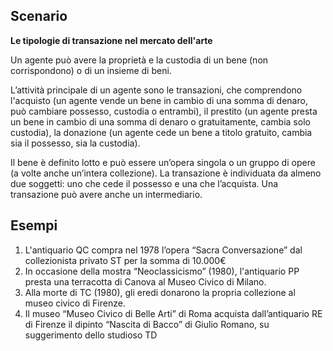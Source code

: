 ## Scenario

**Le tipologie di transazione nel mercato dell'arte**

Un agente può avere la proprietà e la custodia di un bene (non corrispondono) o di un insieme di beni. 

L’attività principale di un agente sono le transazioni, che comprendono l'acquisto (un agente vende un bene in cambio di una somma di denaro, può cambiare possesso, custodia o entrambi), il prestito (un agente presta un bene in cambio di una somma di denaro o gratuitamente, cambia solo custodia), la donazione (un agente cede un bene a titolo gratuito, cambia sia il possesso, sia la custodia). 

Il bene è definito lotto e può essere un’opera singola o un gruppo di opere (a volte anche un’intera collezione). La transazione è individuata da almeno due soggetti: uno che cede il possesso e una che l’acquista. Una transazione può avere anche un intermediario.

## Esempi

1) L'antiquario QC compra nel 1978 l’opera “Sacra Conversazione” dal collezionista privato ST per la somma di 10.000€
2) In occasione della mostra “Neoclassicismo” (1980), l'antiquario PP presta una terracotta di Canova al Museo Civico di Milano.
3) Alla morte di TC (1980), gli eredi donarono la propria collezione al museo civico di Firenze. 
4) Il museo “Museo Civico di Belle Arti” di Roma acquista dall’antiquario RE di Firenze il dipinto “Nascita di Bacco” di Giulio Romano, su suggerimento dello studioso TD


